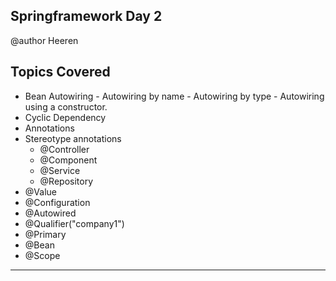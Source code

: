 ## Springframework Day 2

 @author Heeren

 **Topics Covered**
--------------
- Bean Autowiring 
	  - Autowiring by name
	  - Autowiring by type
	  - Autowiring using a constructor.
- Cyclic Dependency
- Annotations    
- Stereotype annotations
  - @Controller    
  - @Component    
  - @Service    
  - @Repository    
- @Value
- @Configuration
- @Autowired
- @Qualifier("company1")
- @Primary
- @Bean
- @Scope  

--------------

